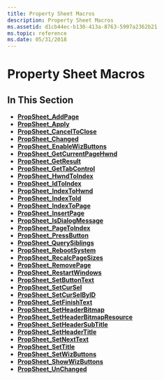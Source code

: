 ```yaml
---
title: Property Sheet Macros
description: Property Sheet Macros
ms.assetid: d1cb44ec-b130-413a-8763-5997a2362b21
ms.topic: reference
ms.date: 05/31/2018
---
```


# Property Sheet Macros

## In This Section

-   [**PropSheet\_AddPage**](/windows/desktop/api/Prsht/nf-prsht-propsheet_addpage)
-   [**PropSheet\_Apply**](/windows/desktop/api/Prsht/nf-prsht-propsheet_apply)
-   [**PropSheet\_CancelToClose**](/windows/desktop/api/Prsht/nf-prsht-propsheet_canceltoclose)
-   [**PropSheet\_Changed**](/windows/desktop/api/Prsht/nf-prsht-propsheet_changed)
-   [**PropSheet\_EnableWizButtons**](/windows/desktop/api/Prsht/nf-prsht-propsheet_enablewizbuttons)
-   [**PropSheet\_GetCurrentPageHwnd**](/windows/desktop/api/Prsht/nf-prsht-propsheet_getcurrentpagehwnd)
-   [**PropSheet\_GetResult**](/windows/desktop/api/Prsht/nf-prsht-propsheet_getresult)
-   [**PropSheet\_GetTabControl**](/windows/desktop/api/Prsht/nf-prsht-propsheet_gettabcontrol)
-   [**PropSheet\_HwndToIndex**](/windows/desktop/api/Prsht/nf-prsht-propsheet_hwndtoindex)
-   [**PropSheet\_IdToIndex**](/windows/desktop/api/Prsht/nf-prsht-propsheet_idtoindex)
-   [**PropSheet\_IndexToHwnd**](/windows/desktop/api/Prsht/nf-prsht-propsheet_indextohwnd)
-   [**PropSheet\_IndexToId**](/windows/desktop/api/Prsht/nf-prsht-propsheet_indextoid)
-   [**PropSheet\_IndexToPage**](/windows/desktop/api/Prsht/nf-prsht-propsheet_indextopage)
-   [**PropSheet\_InsertPage**](/windows/desktop/api/Prsht/nf-prsht-propsheet_insertpage)
-   [**PropSheet\_IsDialogMessage**](/windows/desktop/api/Prsht/nf-prsht-propsheet_isdialogmessage)
-   [**PropSheet\_PageToIndex**](/windows/desktop/api/Prsht/nf-prsht-propsheet_pagetoindex)
-   [**PropSheet\_PressButton**](/windows/desktop/api/Prsht/nf-prsht-propsheet_pressbutton)
-   [**PropSheet\_QuerySiblings**](/windows/desktop/api/Prsht/nf-prsht-propsheet_querysiblings)
-   [**PropSheet\_RebootSystem**](/windows/desktop/api/Prsht/nf-prsht-propsheet_rebootsystem)
-   [**PropSheet\_RecalcPageSizes**](/windows/desktop/api/Prsht/nf-prsht-propsheet_recalcpagesizes)
-   [**PropSheet\_RemovePage**](/windows/desktop/api/Prsht/nf-prsht-propsheet_removepage)
-   [**PropSheet\_RestartWindows**](/windows/desktop/api/Prsht/nf-prsht-propsheet_restartwindows)
-   [**PropSheet\_SetButtonText**](/windows/desktop/api/Prsht/nf-prsht-propsheet_setbuttontext)
-   [**PropSheet\_SetCurSel**](/windows/desktop/api/Prsht/nf-prsht-propsheet_setcursel)
-   [**PropSheet\_SetCurSelByID**](/windows/desktop/api/Prsht/nf-prsht-propsheet_setcurselbyid)
-   [**PropSheet\_SetFinishText**](/windows/desktop/api/Prsht/nf-prsht-propsheet_setfinishtext)
-   [**PropSheet\_SetHeaderBitmap**](/previous-versions/windows/desktop/legacy/bb760787(v=vs.85))
-   [**PropSheet\_SetHeaderBitmapResource**](/previous-versions/windows/desktop/legacy/bb760789(v=vs.85))
-   [**PropSheet\_SetHeaderSubTitle**](/windows/desktop/api/Prsht/nf-prsht-propsheet_setheadersubtitle)
-   [**PropSheet\_SetHeaderTitle**](/windows/desktop/api/Prsht/nf-prsht-propsheet_setheadertitle)
-   [**PropSheet\_SetNextText**](/windows/desktop/api/Prsht/nf-prsht-propsheet_setnexttext)
-   [**PropSheet\_SetTitle**](/windows/desktop/api/Prsht/nf-prsht-propsheet_settitle)
-   [**PropSheet\_SetWizButtons**](/windows/desktop/api/Prsht/nf-prsht-propsheet_setwizbuttons)
-   [**PropSheet\_ShowWizButtons**](/windows/desktop/api/Prsht/nf-prsht-propsheet_showwizbuttons)
-   [**PropSheet\_UnChanged**](/windows/desktop/api/Prsht/nf-prsht-propsheet_unchanged)

 

 
